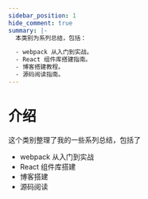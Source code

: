```yaml
---
sidebar_position: 1
hide_comment: true
summary: |-
  本类别为系列总结，包括：

  - webpack 从入门到实战。
  - React 组件库搭建指南。
  - 博客搭建教程。
  - 源码阅读指南。
---
```


# 介绍

这个类别整理了我的一些系列总结，包括了

- webpack 从入门到实战
- React 组件库搭建
- 博客搭建
- 源码阅读
